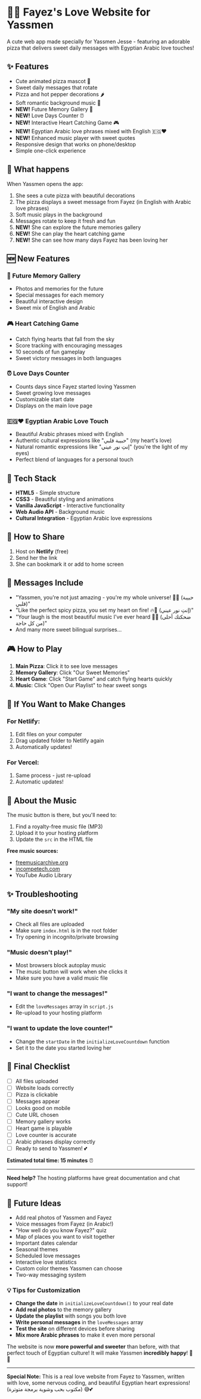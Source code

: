 # 🍕💕 Fayez's Love Website for Yassmen

A cute web app made specially for Yassmen Jesse - featuring an adorable pizza that delivers sweet daily messages with Egyptian Arabic love touches!

## ✨ Features

- Cute animated pizza mascot 🍕
- Sweet daily messages that rotate
- Pizza and hot pepper decorations 🌶️
- Soft romantic background music 🎵
- **NEW!** Future Memory Gallery 📸
- **NEW!** Love Days Counter ⏰
- **NEW!** Interactive Heart Catching Game 🎮
- **NEW!** Egyptian Arabic love phrases mixed with English 🇪🇬❤️
- **NEW!** Enhanced music player with sweet quotes
- Responsive design that works on phone/desktop
- Simple one-click experience

## 🎯 What happens

When Yassmen opens the app:

1. She sees a cute pizza with beautiful decorations
2. The pizza displays a sweet message from Fayez (in English with Arabic love phrases)
3. Soft music plays in the background
4. Messages rotate to keep it fresh and fun
5. **NEW!** She can explore the future memories gallery
6. **NEW!** She can play the heart catching game
7. **NEW!** She can see how many days Fayez has been loving her

## 🆕 New Features

### 📸 Future Memory Gallery

- Photos and memories for the future
- Special messages for each memory
- Beautiful interactive design
- Sweet mix of English and Arabic

### 🎮 Heart Catching Game

- Catch flying hearts that fall from the sky
- Score tracking with encouraging messages
- 10 seconds of fun gameplay
- Sweet victory messages in both languages

### ⏰ Love Days Counter

- Counts days since Fayez started loving Yassmen
- Sweet growing love messages
- Customizable start date
- Displays on the main love page

### 🇪🇬❤️ Egyptian Arabic Love Touch

- Beautiful Arabic phrases mixed with English
- Authentic cultural expressions like "حبيبة قلبي" (my heart's love)
- Natural romantic expressions like "إنتِ نور عيني" (you're the light of my eyes)
- Perfect blend of languages for a personal touch

## 🚀 Tech Stack

- **HTML5** - Simple structure
- **CSS3** - Beautiful styling and animations
- **Vanilla JavaScript** - Interactive functionality
- **Web Audio API** - Background music
- **Cultural Integration** - Egyptian Arabic love expressions

## 📱 How to Share

1. Host on **Netlify** (free)
2. Send her the link
3. She can bookmark it or add to home screen

## 💝 Messages Include

- "Yassmen, you're not just amazing - you're my whole universe! 🌟💕 (حبيبة قلبي)"
- "Like the perfect spicy pizza, you set my heart on fire! 🔥🍕 (إنتِ نور عيني)"
- "Your laugh is the most beautiful music I've ever heard 🎵✨ (ضحكتك أحلى من كل حاجة)"
- And many more sweet bilingual surprises...

## 🎮 How to Play

1. **Main Pizza**: Click it to see love messages
2. **Memory Gallery**: Click "Our Sweet Memories"
3. **Heart Game**: Click "Start Game" and catch flying hearts quickly
4. **Music**: Click "Open Our Playlist" to hear sweet songs

## 🔧 If You Want to Make Changes

### For Netlify:

1. Edit files on your computer
2. Drag updated folder to Netlify again
3. Automatically updates!

### For Vercel:

1. Same process - just re-upload
2. Automatic updates!

## 🎵 About the Music

The music button is there, but you'll need to:

1. Find a royalty-free music file (MP3)
2. Upload it to your hosting platform
3. Update the `src` in the HTML file

**Free music sources:**

- [freemusicarchive.org](https://freemusicarchive.org)
- [incompetech.com](https://incompetech.com)
- YouTube Audio Library

## ✨ Troubleshooting

### "My site doesn't work!"

- Check all files are uploaded
- Make sure `index.html` is in the root folder
- Try opening in incognito/private browsing

### "Music doesn't play!"

- Most browsers block autoplay music
- The music button will work when she clicks it
- Make sure you have a valid music file

### "I want to change the messages!"

- Edit the `loveMessages` array in `script.js`
- Re-upload to your hosting platform

### "I want to update the love counter!"

- Change the `startDate` in the `initializeLoveCountdown` function
- Set it to the date you started loving her

## 🎯 Final Checklist

- [ ] All files uploaded
- [ ] Website loads correctly
- [ ] Pizza is clickable
- [ ] Messages appear
- [ ] Looks good on mobile
- [ ] Cute URL chosen
- [ ] Memory gallery works
- [ ] Heart game is playable
- [ ] Love counter is accurate
- [ ] Arabic phrases display correctly
- [ ] Ready to send to Yassmen! 💕

**Estimated total time: 15 minutes** ⏰

---

**Need help?** The hosting platforms have great documentation and chat support!

## 🎊 Future Ideas

- Add real photos of Yassmen and Fayez
- Voice messages from Fayez (in Arabic!)
- "How well do you know Fayez?" quiz
- Map of places you want to visit together
- Important dates calendar
- Seasonal themes
- Scheduled love messages
- Interactive love statistics
- Custom color themes Yassmen can choose
- Two-way messaging system

### 💡 Tips for Customization

- **Change the date** in `initializeLoveCountdown()` to your real date
- **Add real photos** to the memory gallery
- **Update the playlist** with songs you both love
- **Write personal messages** in the `loveMessages` array
- **Test the site** on different devices before sharing
- **Mix more Arabic phrases** to make it even more personal

The website is now **more powerful and sweeter** than before, with that perfect touch of Egyptian culture! It will make Yassmen **incredibly happy**! 🥰💕

---

**Special Note:** This is a real love website from Fayez to Yassmen, written with love, some nervous coding, and beautiful Egyptian heart expressions! (مكتوب بحب وشوية برمجة متوترة) 😅💕
